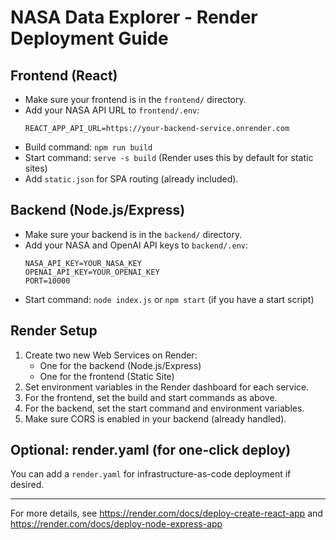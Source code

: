 # NASA Data Explorer - Render Deployment Guide

## Frontend (React)
- Make sure your frontend is in the `frontend/` directory.
- Add your NASA API URL to `frontend/.env`:
  ```
  REACT_APP_API_URL=https://your-backend-service.onrender.com
  ```
- Build command: `npm run build`
- Start command: `serve -s build` (Render uses this by default for static sites)
- Add `static.json` for SPA routing (already included).

## Backend (Node.js/Express)
- Make sure your backend is in the `backend/` directory.
- Add your NASA and OpenAI API keys to `backend/.env`:
  ```
  NASA_API_KEY=YOUR_NASA_KEY
  OPENAI_API_KEY=YOUR_OPENAI_KEY
  PORT=10000
  ```
- Start command: `node index.js` or `npm start` (if you have a start script)

## Render Setup
1. Create two new Web Services on Render:
   - One for the backend (Node.js/Express)
   - One for the frontend (Static Site)
2. Set environment variables in the Render dashboard for each service.
3. For the frontend, set the build and start commands as above.
4. For the backend, set the start command and environment variables.
5. Make sure CORS is enabled in your backend (already handled).

## Optional: render.yaml (for one-click deploy)
You can add a `render.yaml` for infrastructure-as-code deployment if desired.

---

For more details, see https://render.com/docs/deploy-create-react-app and https://render.com/docs/deploy-node-express-app

